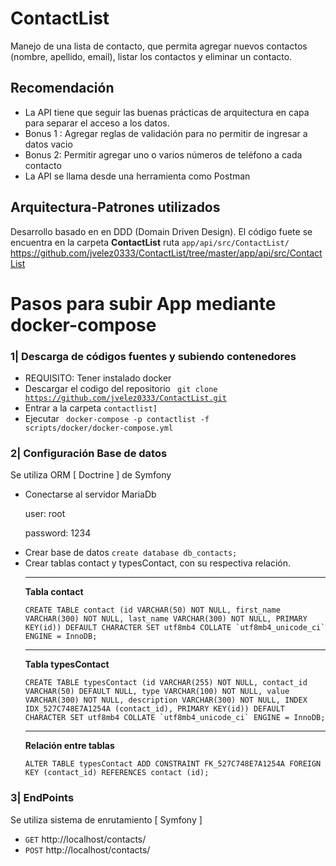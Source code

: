 # ContactList
Manejo de una lista de contacto, que permita agregar nuevos contactos (nombre, apellido, email), listar los contactos y eliminar un contacto.
## Recomendación
* La API tiene que seguir las buenas prácticas de arquitectura en capa para separar el acceso a los datos.
* Bonus 1 : Agregar reglas de validación para no permitir de ingresar a datos vacio
* Bonus 2: Permitir agregar uno o varios números de teléfono a cada contacto
* La API se llama desde una herramienta como Postman

## Arquitectura-Patrones utilizados
Desarrollo basado en en DDD (Domain Driven Design). El código fuete se encuentra en la carpeta
<b>ContactList</b> ruta <code>app/api/src/ContactList/</code> https://github.com/jvelez0333/ContactList/tree/master/app/api/src/ContactList


# Pasos para subir App mediante docker-compose

### 1| Descarga de códigos fuentes y subiendo contenedores
 * REQUISITO: Tener instalado docker
 * Descargar el codigo del repositorio <code> git clone https://github.com/jvelez0333/ContactList.git </code>
 * Entrar a la carpeta <code>contactlist]</code>
 * Ejecutar <code> docker-compose -p contactlist -f scripts/docker/docker-compose.yml</code>

### 2| Configuración Base de datos
Se utiliza ORM [ Doctrine ]  de Symfony 
 * Conectarse al servidor MariaDb <p>user: root</p> <p>password: 1234</p>
 * Crear base de datos <code>create database db_contacts;</code>
 * Crear tablas contact y typesContact, con su respectiva relación. 
    <hr>
    <p><b>Tabla contact</b></p>
    <p><code>CREATE TABLE contact (id VARCHAR(50) NOT NULL, first_name VARCHAR(300) NOT NULL, last_name VARCHAR(300) NOT NULL, PRIMARY KEY(id)) DEFAULT CHARACTER SET utf8mb4 COLLATE `utf8mb4_unicode_ci` ENGINE = InnoDB;</code></p>
    <hr>
   <p><b>Tabla typesContact</b></p>
   <p><code>CREATE TABLE typesContact (id VARCHAR(255) NOT NULL, contact_id VARCHAR(50) DEFAULT NULL, type VARCHAR(100) NOT NULL, value VARCHAR(300) NOT NULL, description VARCHAR(300) NOT NULL, INDEX IDX_527C748E7A1254A (contact_id), PRIMARY KEY(id)) DEFAULT CHARACTER SET utf8mb4 COLLATE `utf8mb4_unicode_ci` ENGINE = InnoDB;</code></p>
    <hr>
   <p><b>Relación entre tablas</b></p>
   <p><code>ALTER TABLE typesContact ADD CONSTRAINT FK_527C748E7A1254A FOREIGN KEY (contact_id) REFERENCES contact (id);</code></p>
### 3| EndPoints
Se utiliza sistema de  enrutamiento [ Symfony ]
* <code>GET</code> http://localhost/contacts/ 
* <code>POST</code> http://localhost/contacts/ 
